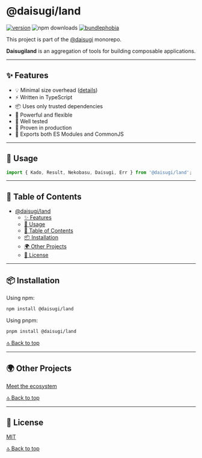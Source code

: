 # @daisugi/land

[![version](https://img.shields.io/npm/v/@daisugi/nekobasu.svg)](https://www.npmjs.com/package/@daisugi/nekobasu)
![npm downloads](https://img.shields.io/npm/dm/@daisugi/nekobasu)
[![bundlephobia](https://badgen.net/bundlephobia/minzip/@daisugi/nekobasu)](https://bundlephobia.com/result?p=@daisugi/nekobasu)

This project is part of the [@daisugi](https://github.com/daisugiland/daisugi) monorepo.

**Daisugiland** is an aggregation of tools for building composable applications.

---

## ✨ Features

- 💡 Minimal size overhead ([details](https://bundlephobia.com/result?p=@daisugi/land))
- ⚡️ Written in TypeScript
- 📦 Uses only trusted dependencies
- 🔨 Powerful and flexible
- 🧪 Well tested
- 🤝 Proven in production
- 🔀 Exports both ES Modules and CommonJS

---

## 🚀 Usage

```js
import { Kado, Result, Nekobasu, Daisugi, Err } from '@daisugi/land';
```

---

## 📖 Table of Contents

- [@daisugi/land](#daisugiland)
  - [✨ Features](#-features)
  - [🚀 Usage](#-usage)
  - [📖 Table of Contents](#-table-of-contents)
  - [📦 Installation](#-installation)
  - [🌍 Other Projects](#-other-projects)
  - [📜 License](#-license)

---

## 📦 Installation

Using npm:

```sh
npm install @daisugi/land
```

Using pnpm:

```sh
pnpm install @daisugi/land
```

[:top: Back to top](#-table-of-contents)

---

## 🌍 Other Projects

[Meet the ecosystem](../../README.md)

[:top: Back to top](#-table-of-contents)

---

## 📜 License

[MIT](../../LICENSE)

[:top: Back to top](#-table-of-contents)
